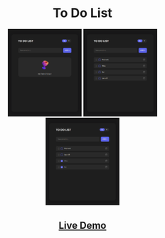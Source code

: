 <h1 align="center">To Do List</h1>

<p align="center">

<img src="./readme_assets/readme_preview_1.png" width="33%">
<img src="./readme_assets/readme_preview_2.png" width="33%">
<img src="./readme_assets/readme_preview_3.png" width="33%">

</p>

<h2 align="center"><a  href="https://space8rain.github.io/Pet-To-Do/">Live Demo</a></h2>
